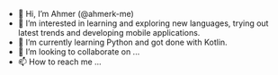 - 👋 Hi, I’m Ahmer (@ahmerk-me)
- 👀 I’m interested in learning and exploring new languages, trying out latest trends and developing mobile applications.
- 🌱 I’m currently learning Python and got done with Kotlin.
- 💞️ I’m looking to collaborate on ...
- 📫 How to reach me ...

<!---
ahmerk-me/ahmerk-me is a ✨ special ✨ repository because its `README.md` (this file) appears on your GitHub profile.
You can click the Preview link to take a look at your changes.
--->
